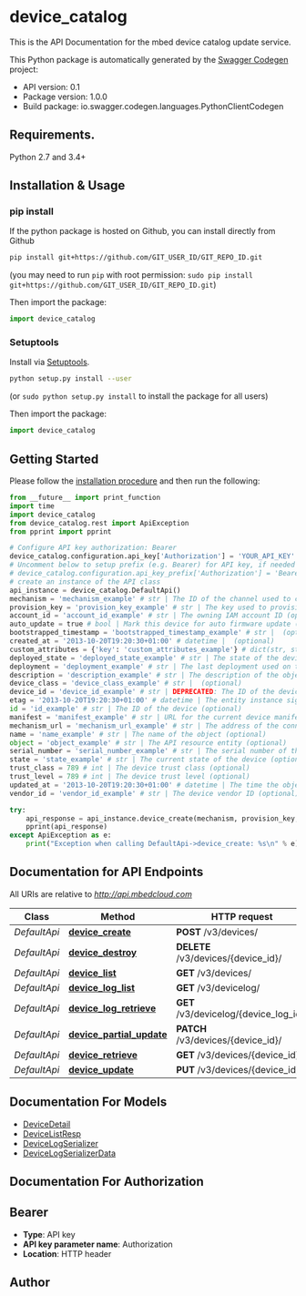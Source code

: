 # device_catalog
This is the API Documentation for the mbed device catalog update service.

This Python package is automatically generated by the [Swagger Codegen](https://github.com/swagger-api/swagger-codegen) project:

- API version: 0.1
- Package version: 1.0.0
- Build package: io.swagger.codegen.languages.PythonClientCodegen

## Requirements.

Python 2.7 and 3.4+

## Installation & Usage
### pip install

If the python package is hosted on Github, you can install directly from Github

```sh
pip install git+https://github.com/GIT_USER_ID/GIT_REPO_ID.git
```
(you may need to run `pip` with root permission: `sudo pip install git+https://github.com/GIT_USER_ID/GIT_REPO_ID.git`)

Then import the package:
```python
import device_catalog 
```

### Setuptools

Install via [Setuptools](http://pypi.python.org/pypi/setuptools).

```sh
python setup.py install --user
```
(or `sudo python setup.py install` to install the package for all users)

Then import the package:
```python
import device_catalog
```

## Getting Started

Please follow the [installation procedure](#installation--usage) and then run the following:

```python
from __future__ import print_function
import time
import device_catalog
from device_catalog.rest import ApiException
from pprint import pprint

# Configure API key authorization: Bearer
device_catalog.configuration.api_key['Authorization'] = 'YOUR_API_KEY'
# Uncomment below to setup prefix (e.g. Bearer) for API key, if needed
# device_catalog.configuration.api_key_prefix['Authorization'] = 'Bearer'
# create an instance of the API class
api_instance = device_catalog.DefaultApi()
mechanism = 'mechanism_example' # str | The ID of the channel used to communicate with the device
provision_key = 'provision_key_example' # str | The key used to provision the device
account_id = 'account_id_example' # str | The owning IAM account ID (optional)
auto_update = true # bool | Mark this device for auto firmware update (optional)
bootstrapped_timestamp = 'bootstrapped_timestamp_example' # str |  (optional)
created_at = '2013-10-20T19:20:30+01:00' # datetime |  (optional)
custom_attributes = {'key': 'custom_attributes_example'} # dict(str, str) | Up to 5 custom JSON attributes (optional)
deployed_state = 'deployed_state_example' # str | The state of the device's deployment (optional)
deployment = 'deployment_example' # str | The last deployment used on the device (optional)
description = 'description_example' # str | The description of the object (optional)
device_class = 'device_class_example' # str |  (optional)
device_id = 'device_id_example' # str | DEPRECATED: The ID of the device (optional)
etag = '2013-10-20T19:20:30+01:00' # datetime | The entity instance signature (optional)
id = 'id_example' # str | The ID of the device (optional)
manifest = 'manifest_example' # str | URL for the current device manifest (optional)
mechanism_url = 'mechanism_url_example' # str | The address of the connector to use (optional)
name = 'name_example' # str | The name of the object (optional)
object = 'object_example' # str | The API resource entity (optional)
serial_number = 'serial_number_example' # str | The serial number of the device (optional)
state = 'state_example' # str | The current state of the device (optional)
trust_class = 789 # int | The device trust class (optional)
trust_level = 789 # int | The device trust level (optional)
updated_at = '2013-10-20T19:20:30+01:00' # datetime | The time the object was updated (optional)
vendor_id = 'vendor_id_example' # str | The device vendor ID (optional)

try:
    api_response = api_instance.device_create(mechanism, provision_key, account_id=account_id, auto_update=auto_update, bootstrapped_timestamp=bootstrapped_timestamp, created_at=created_at, custom_attributes=custom_attributes, deployed_state=deployed_state, deployment=deployment, description=description, device_class=device_class, device_id=device_id, etag=etag, id=id, manifest=manifest, mechanism_url=mechanism_url, name=name, object=object, serial_number=serial_number, state=state, trust_class=trust_class, trust_level=trust_level, updated_at=updated_at, vendor_id=vendor_id)
    pprint(api_response)
except ApiException as e:
    print("Exception when calling DefaultApi->device_create: %s\n" % e)

```

## Documentation for API Endpoints

All URIs are relative to *http://api.mbedcloud.com*

Class | Method | HTTP request | Description
------------ | ------------- | ------------- | -------------
*DefaultApi* | [**device_create**](docs/DefaultApi.md#device_create) | **POST** /v3/devices/ | 
*DefaultApi* | [**device_destroy**](docs/DefaultApi.md#device_destroy) | **DELETE** /v3/devices/{device_id}/ | 
*DefaultApi* | [**device_list**](docs/DefaultApi.md#device_list) | **GET** /v3/devices/ | 
*DefaultApi* | [**device_log_list**](docs/DefaultApi.md#device_log_list) | **GET** /v3/devicelog/ | 
*DefaultApi* | [**device_log_retrieve**](docs/DefaultApi.md#device_log_retrieve) | **GET** /v3/devicelog/{device_log_id}/ | 
*DefaultApi* | [**device_partial_update**](docs/DefaultApi.md#device_partial_update) | **PATCH** /v3/devices/{device_id}/ | 
*DefaultApi* | [**device_retrieve**](docs/DefaultApi.md#device_retrieve) | **GET** /v3/devices/{device_id}/ | 
*DefaultApi* | [**device_update**](docs/DefaultApi.md#device_update) | **PUT** /v3/devices/{device_id}/ | 


## Documentation For Models

 - [DeviceDetail](docs/DeviceDetail.md)
 - [DeviceListResp](docs/DeviceListResp.md)
 - [DeviceLogSerializer](docs/DeviceLogSerializer.md)
 - [DeviceLogSerializerData](docs/DeviceLogSerializerData.md)


## Documentation For Authorization


## Bearer

- **Type**: API key
- **API key parameter name**: Authorization
- **Location**: HTTP header


## Author



